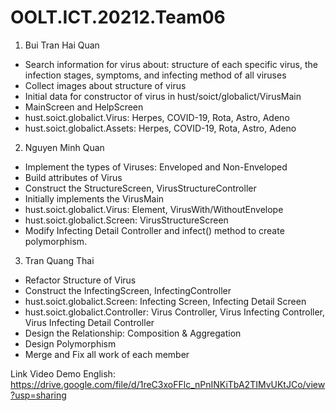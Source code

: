 # OOLT.ICT.20212.Team06
1. Bui Tran Hai Quan

-	Search information for virus about: structure of each specific virus, the infection stages, symptoms, and infecting method of all viruses
-	Collect images about structure of virus
-	Initial data for constructor of virus in hust/soict/globalict/VirusMain
-	MainScreen and HelpScreen
-	hust.soict.globalict.Virus: Herpes, COVID-19, Rota, Astro, Adeno
-	hust.soict.globalict.Assets: Herpes, COVID-19, Rota, Astro, Adeno

2. Nguyen Minh Quan

-	Implement the types of Viruses: Enveloped and Non-Enveloped
-	Build attributes of Virus
-	Construct the StructureScreen, VirusStructureController
-	Initially implements the VirusMain
-	hust.soict.globalict.Virus: Element, VirusWith/WithoutEnvelope
-	hust.soict.globalict.Screen: VirusStructureScreen
- 	Modify Infecting Detail Controller and infect() method to create polymorphism.

3. Tran Quang Thai

-  	 Refactor Structure of Virus
-  	 Construct the InfectingScreen, InfectingController
-	hust.soict.globalict.Screen: Infecting Screen, Infecting Detail Screen
-	hust.soict.globalict.Controller: Virus Controller, Virus Infecting Controller, Virus Infecting Detail Controller
-	Design the Relationship: Composition & Aggregation
-  	Design Polymorphism
-	Merge and Fix all work of each member

Link Video Demo English: https://drive.google.com/file/d/1reC3xoFFlc_nPnINKiTbA2TIMvUKtJCo/view?usp=sharing
